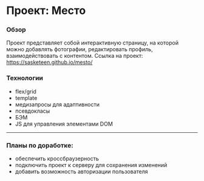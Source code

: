 # Проект: Место

### Обзор

Проект представляет собой интерактивную страницу, на которой можно добавлять фотографии, редактировать профиль, взаимодействовать с контентом. Ссылка на проект: https://sasketeen.github.io/mesto/

### Технологии
* flex/grid
* template
* медизапросы для адаптивности
* псевдокласы
* БЭМ
* JS для управления элементами DOM

------
### Планы по доработке:
* обеспечить кроссбраузерность
* подключить проект к серверу для сохранения изменений
* добавить возможность авторизации пользователя

